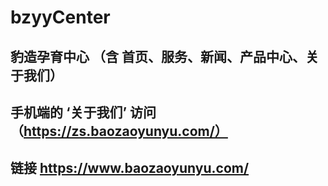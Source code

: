 # bzyyCenter
## 豹造孕育中心 （含 首页、服务、新闻、产品中心、关于我们）
## 手机端的 ‘关于我们’ 访问 （https://zs.baozaoyunyu.com/）
## 链接  https://www.baozaoyunyu.com/
